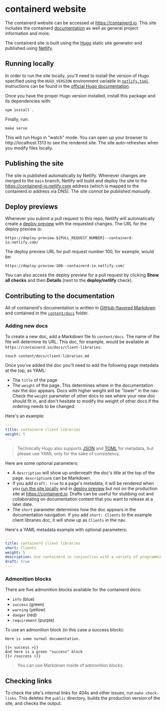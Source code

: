 # containerd website

The containerd website can be accessed at https://containerd.io. This site includes the containerd [documentation](https://containerd.io/docs) as well as general project information and more.

The containerd site is built using the [Hugo](https://gohugo.io) static site generator and published using [Netlify](https://netlify.com).

## Running locally

In order to run the site locally, you'll need to install the version of Hugo specified using the `HUGO_VERSION` environment variable in [`netlify.toml`](netlify.toml). Instructions can be found in the [official Hugo documentation](https://gohugo.io/getting-started/installing/).

Once you have the proper Hugo version installed, install this package and its dependencies with:

```shell
npm install .
```

Finally, run:

```shell
make serve
```

This will run Hugo in "watch" mode. You can open up your browser to http://localhost:1313 to see the rendered site. The site auto-refreshes when you modify files locally.

## Publishing the site

The site is published automatically by Netlify. Whenever changes are merged to the `main` branch, Netlify will build and deploy the site to the https://containerd-io.netlify.com address (which is mapped to the containerd.io address via DNS). The site *cannot be published manually*.

## Deploy previews

Whenever you submit a pull request to this repo, Netlify will automatically create a [deploy preview](https://www.netlify.com/blog/2016/07/20/introducing-deploy-previews-in-netlify/) with the requested changes. The URL for the deploy preview is:

```
https://deploy-preview-${PULL_REQUEST_NUMBER}--containerd-io.netlify.com/
```

The deploy preview URL for pull request number 100, for example, would be:

```
https://deploy-preview-100--containerd-io.netlify.com/
```

You can also access the deploy preview for a pull request by clicking **Show all checks** and then **Details** (next to the **deploy/netlify** check).

## Contributing to the documentation

All of containerd's documentation is written in [GitHub-flavored Markdown](https://github.github.com/gfm/) and contained in the [`content/docs`](content/docs) folder.

### Adding new docs

To create a new doc, add a Markdown file to `content/docs`. The name of the file will determine its URL. This doc, for example, would be available at `https://containerd.io/docs/client-libraries`:

```shell
touch content/docs/client-libraries.md
```

Once you've added the doc you'll need to add the following page metadata at the top, as YAML:

* The `title` of the page
* The `weight` of the page. This determines where in the documentation nav the doc appears. Docs with higher weight will be "lower" in the nav. Check the `weight` parameter of other docs to see where your new doc should fit in, and don't hesitate to modify the weight of other docs if the ordering needs to be changed.

Here's an example:

```yaml
---
title: containerd client libraries
weight: 5
---
```

> Technically Hugo also supports [JSON](http://json.org/) and [TOML](https://github.com/toml-lang/toml) for metadata, but please use YAML only for the sake of consistency.

Here are some optional parameters:

* A `description` will show up underneath the doc's title at the top of the page. `description`s can be Markdown.
* If you add `draft: true` to a page's metadata, it will be rendered when you [run the site locally](#running-locally) and in [deploy preview](#deploy-previews) but not on the production site at https://containerd.io. Drafts can be useful for stubbing out and collaborating on documentation content that you want to release at a later date.
* The `short` parameter determines how the doc appears in the documentation navigation. If you add `short: Clients` to the example client libraries doc, it will show up as `Clients` in the nav.

Here's a YAML metadata example with optional parameters:

```yaml
---
title: containerd client libraries
short: Clients
weight: 5
description: Use containerd in conjunction with a variety of programming languages
draft: true
---
```

### Admonition blocks

There are five admonition blocks available for the containerd docs:

* `info` (blue)
* `success` (green)
* `warning` (yellow)
* `danger` (red)
* `requirement` (purple)

To use an admonition block (in this case a success block):

```
Here is some normal documentation.

{{< success >}}
And here is a green "success" block
{{< /success >}}
```

> You can use Markdown inside of admonition blocks.

## Checking links

To check the site's internal links for 404s and other issues, run `make check-links`. This deletes the `public` directory, builds the production version of the site, and checks the output.
